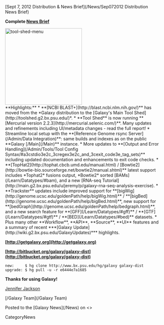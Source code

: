 <div class='newsItemHeader'>[Sept 7, 2012 Distribution & News Brief](/News/Sep072012 Distribution News Brief)</div>


**Complete [News Brief](/DevNewsBriefs/2012_09_07)**
<div class='right'><a href='/DevNewsBriefs/2012_09_07/'><img src='/Images/NewsGraphics/2012_09_07_tool-shed-menu.png' alt='tool-shed-menu' width="250px" /></a></div>
**Highlights:**
* **[NCBI BLAST+](http://blast.ncbi.nlm.nih.gov/)** has moved from the *Galaxy distribution to the [Galaxy's Main Tool Shed](http://toolshed.g2.bx.psu.edu/)*.
* **Tool Shed** is now running **[Mercurial version 2.2.3](http://mercurial.selenic.com/)**. Many updates and refinements including UI/metadata changes - read the full report!
* Streamline local setup with the **[Reference Genome rsync Server](/Admin/Data Integration)**: same builds and indexes as on the public **Galaxy [/Main](/Main)** instance.
* More updates to **[Output and Error Handling](/Admin/Tools/Tool Config Syntax/#a3cstdio3e2c_3cregex3e2c_and_3cexit_code3e_tag_sets)** including updated documentation and enhancements to exit code checks.
* **[TopHat2](http://tophat.cbcb.umd.edu/manual.html) / [Bowtie2](http://bowtie-bio.sourceforge.net/bowtie2/manual.shtml)** latest support includes *Tophat2* fusions output, *Bowtie2* sorted [BAMs](/Learn/Datatypes/#bam), and a new [RNA-seq Tutorial](http://main.g2.bx.psu.edu/u/jeremy/p/galaxy-rna-seq-analysis-exercise).
* **Trackster** updates include improved support for **[bigWig](http://genome.ucsc.edu/goldenPath/help/bigWig.html)** / **[bigBed](http://genome.ucsc.edu/goldenPath/help/bigBed.html)**, new support for **[bedGraph](http://genome.ucsc.edu/goldenPath/help/bedgraph.html)**, and a new search feature for **[GFF](/Learn/Datatypes/#gff)** / **[GTF](/Learn/Datatypes/#gtf)** / **[BED](/Learn/Datatypes/#bed)** datasets.
* Plus many other **Workflow**, **API**, **Source**, **UI** features and a summary of recent ***[Galaxy Update](http://wiki.g2.bx.psu.edu/GalaxyUpdates)*** highlights.

**[http://getgalaxy.org](http://getgalaxy.org)**

**[http://bitbucket.org/galaxy/galaxy-dist](http://bitbucket.org/galaxy/galaxy-dist)**
```
new:     $ hg clone http://www.bx.psu.edu/hg/galaxy galaxy-dist
upgrade: $ hg pull -u -r e6444e7a1685
```


**Thanks for using Galaxy!**

[Jennifer Jackson](/JenniferJackson)

[/Galaxy Team](/Galaxy Team)

<div class='newsItemFooter'>Posted to the [Galaxy News](/News) on <<Date(2012-09-07T20:54:28Z)>></div>

CategoryNews
